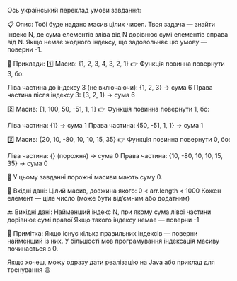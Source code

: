Ось український переклад умови завдання:

📋 Опис:
Тобі буде надано масив цілих чисел. Твоя задача — знайти індекс N,
де сума елементів зліва від N дорівнює сумі елементів справа від N.
Якщо немає жодного індексу, що задовольняє цю умову — поверни -1.

📌 Приклади:
1️⃣ Масив: {1, 2, 3, 4, 3, 2, 1}
👉 Функція повинна повернути 3, бо:

Ліва частина до індексу 3 (не включаючи): {1, 2, 3} → сума 6
Права частина після індексу 3: {3, 2, 1} → сума 6

2️⃣ Масив: {1, 100, 50, -51, 1, 1}
👉 Функція повинна повернути 1, бо:

Ліва частина: {1} → сума 1
Права частина: {50, -51, 1, 1} → сума 1

3️⃣ Масив: {20, 10, -80, 10, 10, 15, 35}
👉 Функція повинна повернути 0, бо:

Ліва частина: {} (порожня) → сума 0
Права частина: {10, -80, 10, 10, 15, 35} → сума 0

📎 У цьому завданні порожні масиви мають суму 0.

🔢 Вхідні дані:
Цілий масив, довжина якого: 0 < arr.length < 1000
Кожен елемент — ціле число (може бути від’ємним або додатним)

🔙 Вихідні дані:
Найменший індекс N, при якому сума лівої частини дорівнює сумі правої
Якщо такого індексу немає — поверни -1

📝 Примітка:
Якщо існує кілька правильних індексів — поверни найменший із них.
У більшості мов програмування індексація масиву починається з 0.

Якщо хочеш, можу одразу дати реалізацію на Java або приклад для тренування 😉








